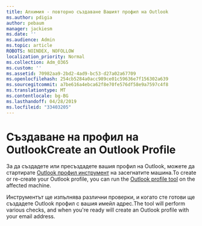 ```yaml
---
title: Алхимия - повторно създаване Вашият профил на Outlook
ms.author: pdigia
author: pebaum
manager: jackiesm
ms.date: ''
ms.audience: Admin
ms.topic: article
ROBOTS: NOINDEX, NOFOLLOW
localization_priority: Normal
ms.collection: Adm_O365
ms.custom: ''
ms.assetid: 70982aa9-2bd2-4ad9-bc53-d27a02a67709
ms.openlocfilehash: 254cb5284a0acc989ce01c59636e7f156302a639
ms.sourcegitcommit: a7be616a4ebca62f8e70fe576df58e9a7597c4f8
ms.translationtype: MT
ms.contentlocale: bg-BG
ms.lasthandoff: 04/28/2019
ms.locfileid: "33403205"
---
```

# <a name="create-an-outlook-profile"></a><span data-ttu-id="ead6f-102">Създаване на профил на Outlook</span><span class="sxs-lookup"><span data-stu-id="ead6f-102">Create an Outlook Profile</span></span>

<span data-ttu-id="ead6f-103">За да създадете или пресъздадете вашия профил на Outlook, можете да стартирате [Outlook профил инструмент](https://aka.ms/SaRA-OutlookSetupProfile-Alchemy) на засегнатите машина.</span><span class="sxs-lookup"><span data-stu-id="ead6f-103">To create or re-create your Outlook profile, you can run the [Outlook profile tool](https://aka.ms/SaRA-OutlookSetupProfile-Alchemy) on the affected machine.</span></span>

<span data-ttu-id="ead6f-104">Инструментът ще изпълнява различни проверки, и когато сте готови ще създадете Outlook профил с вашия имейл адрес.</span><span class="sxs-lookup"><span data-stu-id="ead6f-104">The tool will perform various checks, and when you're ready will create an Outlook profile with your email address.</span></span>
